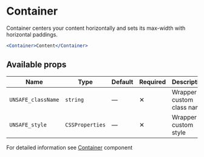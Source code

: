 # Container

Container centers your content horizontally and sets its max-width with horizontal paddings.

```jsx
<Container>Content</Container>
```

## Available props

| Name               | Type            | Default | Required | Description               |
| ------------------ | --------------- | ------- | -------- | ------------------------- |
| `UNSAFE_className` | `string`        | —       | ✕        | Wrapper custom class name |
| `UNSAFE_style`     | `CSSProperties` | —       | ✕        | Wrapper custom style      |

For detailed information see [Container](https://github.com/lmc-eu/spirit-design-system/blob/main/packages/web/src/scss/components/Container/README.md) component
